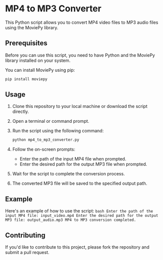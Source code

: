 # MP4 to MP3 Converter

This Python script allows you to convert MP4 video files to MP3 audio files using the MoviePy library.

## Prerequisites

Before you can use this script, you need to have Python and the MoviePy library installed on your system.

You can install MoviePy using pip:

   ```bash
   pip install moviepy
   ```


## Usage

1. Clone this repository to your local machine or download the script directly.

2. Open a terminal or command prompt.

3. Run the script using the following command:

   ```bash
   python mp4_to_mp3_converter.py
   ```

1. Follow the on-screen prompts:
    + Enter the path of the input MP4 file when prompted.
    + Enter the desired path for the output MP3 file when prompted.
2. Wait for the script to complete the conversion process.
3. The converted MP3 file will be saved to the specified output path.

## Example
Here's an example of how to use the script:
    ```bash
    Enter the path of the input MP4 file: input_video.mp4
    Enter the desired path for the output MP3 file: output_audio.mp3
    MP4 to MP3 conversion completed.
    ```
## Contributing
If you'd like to contribute to this project, please fork the repository and submit a pull request.